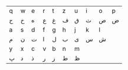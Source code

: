 | | | | | | | | | | |
| --- | --- | --- | --- | --- | --- | --- | --- | --- | --- |
| q | w | e | r | t | z | u | i | o | p |
| ح | خ | ه | ع | غ | ف | ق | ث | ص | ض |
| a | s | d | f | g | h | j | k | l |
| م | ن | ت | ا | ل | ب | ی | س | ش |
| y | x | c | v | b | n | m |
| پ | د | ذ | ر | ز | ط | ظ |
